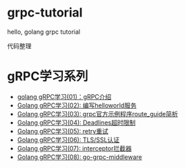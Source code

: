 # grpc-tutorial
hello, golang grpc tutorial

代码整理

# gRPC学习系列

- [golang gRPC学习(01)：gRPC介绍](https://github.com/jiujuan/zenblog/blob/master/content/golang-grpc-introduce-1.md)
- [Golang gRPC学习(02): 编写helloworld服务](https://github.com/jiujuan/zenblog/blob/master/content/golang-grpc-write-helloworld-2.md)
- [Golang gRPC学习(03): grpc官方示例程序route_guide简析](https://github.com/jiujuan/zenblog/blob/master/content/golang-grpc-explain-route-guide-3.md)
- [Golang gRPC学习(04): Deadlines超时限制](https://github.com/jiujuan/zenblog/blob/master/content/golang-grpc-deadlines-timeout-4.md)
- [Golang gRPC学习(05): retry重试](https://github.com/jiujuan/zenblog/blob/master/content/golang-grpc-retry-5.md)
- [Golang gRPC学习(06): TLS/SSL认证](https://github.com/jiujuan/zenblog/blob/master/content/golang-grpc-tls-ssl-6.md)
- [Golang gRPC学习(07): interceptor拦截器](https://github.com/jiujuan/zenblog/blob/master/content/golang-grpc-%20interceptor-7.md)
- [Golang gRPC学习(08): go-grpc-middleware](https://github.com/jiujuan/zenblog/blob/master/content/golang-grpc-middleware-8.md)
